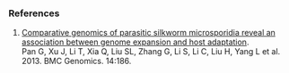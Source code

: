 ### References

1.  [Comparative genomics of parasitic silkworm microsporidia reveal an
    association between genome expansion and host
    adaptation](http://europepmc.org/abstract/MED/23496955).\
    Pan G, Xu J, Li T, Xia Q, Liu SL, Zhang G, Li S, Li C, Liu H, Yang L
    et al. 2013. BMC Genomics. 14:186.

